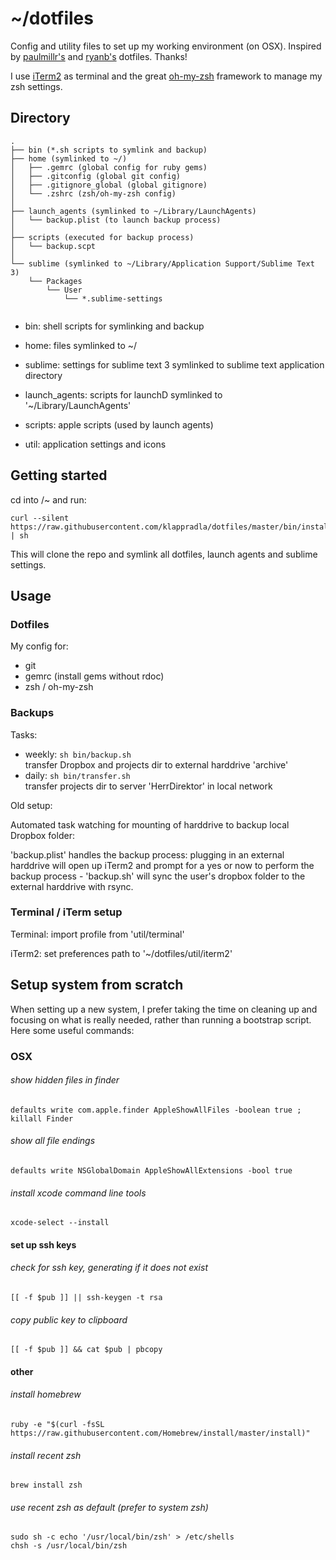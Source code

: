 # ~/dotfiles

Config and utility files to set up my working environment (on OSX). Inspired by [paulmillr's](https://github.com/paulmillr/dotfiles) and [ryanb's](https://github.com/ryanb/dotfiles) dotfiles. Thanks!

I use [iTerm2](http://iterm2.com/) as terminal and the great [oh-my-zsh](https://github.com/robbyrussell/oh-my-zsh) framework to manage my zsh settings.


## Directory

```
.
├── bin (*.sh scripts to symlink and backup)
├── home (symlinked to ~/)
│   ├── .gemrc (global config for ruby gems)
│   ├── .gitconfig (global git config)
│   ├── .gitignore_global (global gitignore)
│   └── .zshrc (zsh/oh-my-zsh config)
│
├── launch_agents (symlinked to ~/Library/LaunchAgents)
│   └── backup.plist (to launch backup process)
│
├── scripts (executed for backup process)
│   └── backup.scpt
│
└── sublime (symlinked to ~/Library/Application Support/Sublime Text 3)
    └── Packages
        └── User
            └── *.sublime-settings
 

```

* bin: shell scripts for symlinking and backup

* home: files symlinked to ~/

* sublime: settings for sublime text 3 symlinked to sublime text application directory

* launch_agents: scripts for launchD symlinked to '~/Library/LaunchAgents'

* scripts: apple scripts (used by launch agents)

* util: application settings and icons


## Getting started

cd into /~ and run:

```
curl --silent https://raw.githubusercontent.com/klappradla/dotfiles/master/bin/install.sh | sh
```

This will clone the repo and symlink all dotfiles, launch agents and sublime settings.


## Usage

### Dotfiles

My config for:

* git
* gemrc (install gems without rdoc)
* zsh / oh-my-zsh


### Backups

Tasks:

* weekly: `sh bin/backup.sh`  
transfer Dropbox and projects dir to external harddrive 'archive'
* daily: `sh bin/transfer.sh`  
transfer projects dir to server 'HerrDirektor' in local network

Old setup:

Automated task watching for mounting of harddrive to backup local Dropbox folder:

'backup.plist' handles the backup process: plugging in an external harddrive will open up iTerm2 and prompt for a yes or now to perform the backup process - 'backup.sh' will sync the user's dropbox folder to the external harddrive with rsync.


### Terminal / iTerm setup

Terminal: import profile from 'util/terminal'

iTerm2: set preferences path to '~/dotfiles/util/iterm2'


## Setup system from scratch

When setting up a new system, I prefer taking the time on cleaning up and focusing on what is really needed, rather than running a bootstrap script. Here some useful commands:


### OSX

###### show hidden files in finder
```
defaults write com.apple.finder AppleShowAllFiles -boolean true ; killall Finder
```

###### show all file endings
```
defaults write NSGlobalDomain AppleShowAllExtensions -bool true
```

###### install xcode command line tools
```
xcode-select --install
```


#### set up ssh keys

###### check for ssh key, generating if it does not exist
```
[[ -f $pub ]] || ssh-keygen -t rsa
```

###### copy public key to clipboard
```
[[ -f $pub ]] && cat $pub | pbcopy
```


#### other

###### install homebrew
```
ruby -e "$(curl -fsSL https://raw.githubusercontent.com/Homebrew/install/master/install)"
```

###### install recent zsh
```
brew install zsh
```

###### use recent zsh as default (prefer to system zsh)
```
sudo sh -c echo '/usr/local/bin/zsh' > /etc/shells
chsh -s /usr/local/bin/zsh
````
